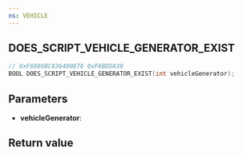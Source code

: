 ```yaml
---
ns: VEHICLE
---
```

## DOES_SCRIPT_VEHICLE_GENERATOR_EXIST

```c
// 0xF6086BC836400876 0xF6BDDA30
BOOL DOES_SCRIPT_VEHICLE_GENERATOR_EXIST(int vehicleGenerator);
```


## Parameters
* **vehicleGenerator**:

## Return value
